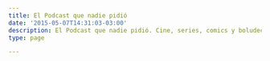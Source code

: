 ```yaml
---
title: El Podcast que nadie pidió
date: '2015-05-07T14:31:03-03:00'
description: El Podcast que nadie pidió. Cine, series, comics y boludeces varias.
type: page

---
```

